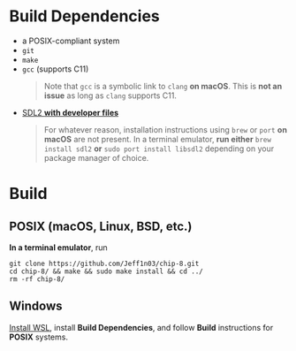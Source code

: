 # Build Dependencies
- a POSIX-compliant system
- `git`
- `make`
- `gcc` (supports C11)
    > Note that `gcc` is a symbolic link to `clang` **on macOS**. This is **not an issue** as long as `clang` supports C11.
- [SDL2 **with developer files**](https://wiki.libsdl.org/SDL2/Installation)
    > For whatever reason, installation instructions using `brew` or `port` **on macOS** are not present. In a terminal emulator, **run either** `brew install sdl2` **or** `sudo port install libsdl2` depending on your package manager of choice.
# Build
## POSIX (macOS, Linux, BSD, etc.)
**In a terminal emulator**, run
```
git clone https://github.com/Jeff1n03/chip-8.git
cd chip-8/ && make && sudo make install && cd ../
rm -rf chip-8/
```
## Windows
[Install WSL](https://learn.microsoft.com/en-us/windows/wsl/install), install **Build Dependencies**, and follow **Build** instructions for **POSIX** systems.
